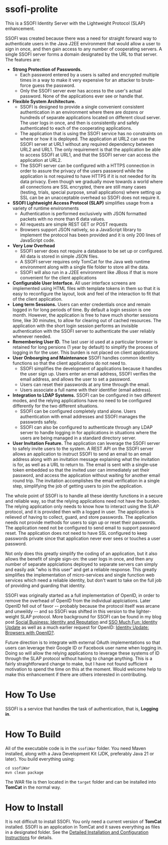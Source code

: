 # ssofi-prolite
This is a SSOFI Identity Server with the Lightweight Protocol (SLAP) enhancement.

SSOFI was created because there was a need for straight forward way to authenticate users in the Java J2EE environment that would allow a user to sign in once, and then gain access to any number of cooperating servers.  A single SSOFI server forms a domain designated by the URL to that server.   The features are:

* **Strong Protection of Passwords.**  
  * Each password entered by a users is salted and encrypted multiple times in a way to make it very expensive for an attacker to brute-force guess the password.
  * Only the SSOFI server ever has access to the user's actual password.  None of the applications ever see or handle that.
* **Flexible System Architecture.**  
  * SSOFI is designed to provide a single convenient consistent authentication in an environment where there are dozens or hundreds of separate applications located on different cloud server.  The user logs in once, and then is consistently and safely authenticated to each of the cooperating applications.
  * The application that is using the SSOFI service has no constraints on where or how it is deployed.  The application at URL2 can use the SSOFI server at URL1 without any required dependency between URL2 and URL1.  The only requirement is that the application be able to access SSOFI at URL1, and that the SSOFI server can access the application at URL2.
  * The SSOFI server can be configured with a HTTPS connection in order to assure the privacy of the users password while the application is not required to have HTTPS if it is not needed for its data privacy.  Even though we gradually move towards a world where all connections are SSL encrypted, there are still many cases (testing, trials, special purpose, small applications) where setting up SSL can be an unacceptable overhead so SSOFI does not require it.
* **SSOFI Lightweight Access Protocol (SLAP)** simplifies usage from a variety of runtime environments
  * Authentication is performed exclusively with JSON formatted packets with no more than 6 data values.
  * All requests are simple REST GET or POST requests
  * Browsers support JSON natively, so a JavaScript library to implement the protocol has been provided and it is only 200 lines of JavaScript code.
* **Very Low Overhead**
  * SSOFI server does not require a database to be set up or configured.  All data is stored in simple JSON files.
  * A SSOFI server requires only TomCat for the Java web runtime environment along with a single file folder to store all the data.
  * SSOFI will also run in a J2EE environment like JBoss if that is more convenient for the client applications
* **Configurable User Interface.** All user interface screens are implemented using HTML files with template tokens in them so that it is easy to reconfigure the layout, look and feel of the interaction to fit that of the client application.
* **Long term Sessions.**  Users can enter credentials once and remain logged in for long periods of time.  By default a login session is one month.  However, the application is free to have much shorter sessions time, like 30 minutes, to allow for clearing out of cached resources.  The application with the short login session performs an invisible authentication with the SSOFI server to authenticate the user reliably whenever needed.
* **Remembering User ID.** The last user id used at a particular browser is retained for long persions (1 year by default) to simplify the process of logging in for the user.  This burden is not placed on client applications.
* **User Onboarging and Maintenance** SSOFI handles common identity functions so that the client applications do not need to.
  * SSOFI simplifies the development of applications because it handles the user sign up.  Users enter an email address, SSOFI verifies the email address, and allows the user to set a password.
  * Users can reset their passwords at any time through the email.
  * Users associate a full name with their identifier (email address).
* **Integration to LDAP Systems.** SSOFI can be configured in two different modes, and the relying applications have no need to be configured differently for the two different situations.
  * SSOFI can be configured completely stand alone.   Users authentication with email addresses and SSOFI manages the passwords safely.
  * SSOFI can also be configured to authenticate through any LDAP server to handle logging in for applications in situations where the users are being managed in a standard directory server.
* **User Invitation Feature.** The application can leverage the SSOFI server to safely invite users to the system.  A REST API on the SSOFI server allows an application to instruct SSOFI to send an email to an email address along with an invitation message explaining what the invitation is for, as well as a URL to return to.  The email is sent with a single-use token embedded so that the invited user can immediately set their password, and access the application without waiting for another email round trip.  The invitation accomplishes the email verification in a single step, simplifying the job of getting users to join the application.

The whole point of SSOFI is to handle all these identity functions in a secure and reliable way, so that the relying applications need not have the burden.  The relying application only needs to know how to interact using the SLAP protocol, and it is provided then with a logged in user.  The application is relieved of having to collect, guard, and store passwords.  The application needs not provide methods for users to sign up or reset their passwords.  The application need not be configured to send email to support password reset.  The application does not need to have SSL configured to keep passwords private since that application never ever sees or touches a user password.

Not only does this greatly simplify the coding of an application, but it also allows the benefit of single sign-on: the user logs in once, and then any number of separate applciations deployed to separate servers can simply and easily ask "who is this user" and get a reliable response.  This greatly simplifies the implementation of micro-services and single function web services which need a reliable identity, but don't want to take on the full job of providing and guarding that identity.

SSOFI was originally started as a full implementation of OpenID, in order to remove the overhead of OpenID from the individual applciations.   Later OpenID fell out of favor -- probably because the protocol itself was arcane and unweildy -- and so SSOFi was shifted in this version to the lighter-weight SLAP protocol.  More background for SSOFI can be found in my blog post [Social Business: Identity and Reputation](https://social-biz.org/2012/05/30/social-business-identity-and-reputation/) and [SSO Much Fun: Identity Update](https://social-biz.org/2012/05/26/sso-much-fun-identity-update/) as well as a much earlier request for OpenID: [Identity Update: Browsers with OpenID?](https://social-biz.org/2009/05/09/identity-update-browsers-with-openid/).

Future direction is to integrate with external OAuth implementations so that users can leverage their Google ID or Facebook user name when logging in.  Doing so will allow the relying applications to leverage these systems of ID through the SLAP protocol without having to change anything.  This is a fairly straightforward change to make, but I have not found sufficient motivation to spend the time on this at the moment.  Would welcome help to make this enhancement if there are others interested in contributing.

# How To Use

SSOFI is a service that handles the task of authentication, that is, **Logging in**. 


# How To Build

All of the executable code is in the `ssofiWar` folder.  You need Maven installed, along with a Java Development Kit (JDK, preferably Java 21 or later).  You build everything using:

```
cd ssofiWar
mvn clean package
```

The WAR file is then located in the `target` folder and can be installed into **TomCat** in the normal way.

# How to Install

It is not difficult to install SSOFI.  You only need a current version of **TomCat** installed.  SSOFI is an application in TomCat and it saves everything as files in a designated folder.  See the [Detailed Installation and Configuration Instructions](InstallConfigure.md) for details.

